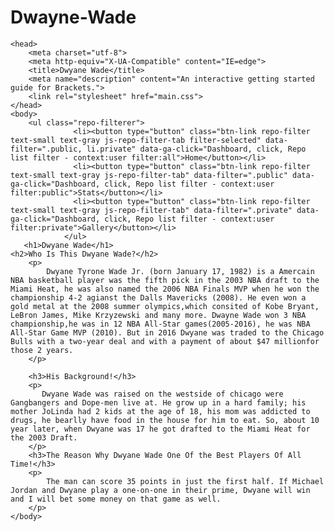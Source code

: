 # Dwayne-Wade
<!DOCTYPE html>
<html>
    
    <head>
        <meta charset="utf-8">
        <meta http-equiv="X-UA-Compatible" content="IE=edge">
        <title>Dwyane Wade</title>
        <meta name="description" content="An interactive getting started guide for Brackets.">
        <link rel="stylesheet" href="main.css">
    </head>
    <body>
        <ul class="repo-filterer">
                  <li><button type="button" class="btn-link repo-filter text-small text-gray js-repo-filter-tab filter-selected" data-filter=".public, li.private" data-ga-click="Dashboard, click, Repo list filter - context:user filter:all">Home</button></li>
                  <li><button type="button" class="btn-link repo-filter text-small text-gray js-repo-filter-tab" data-filter=".public" data-ga-click="Dashboard, click, Repo list filter - context:user filter:public">Stats</button></li>
                  <li><button type="button" class="btn-link repo-filter text-small text-gray js-repo-filter-tab" data-filter=".private" data-ga-click="Dashboard, click, Repo list filter - context:user filter:private">Gallery</button></li>
                </ul>
       <h1>Dwyane Wade</h1>
    <h2>Who Is This Dwyane Wade?</h2>
        <p>
            Dwyane Tyrone Wade Jr. (born January 17, 1982) is a Amercain NBA basketball player was the fifth pick in the 2003 NBA draft to the Miami Heat, he was also named the 2006 NBA Finals MVP when he won the championship 4-2 agianst the Dalls Mavericks (2008). He even won a gold metal at the 2008 summer olympics,which consited of Kobe Bryant, LeBron James, Mike Krzyzewski and many more. Dwayne Wade won 3 NBA championship,he was in 12 NBA All-Star games(2005-2016), he was NBA All-Star Game MVP (2010). But in 2016 Dwyane was traded to the Chicago Bulls with a two-year deal and with a payment of about $47 millionfor those 2 years.
        </p>
       
        <h3>His Background!</h3>
        <p>
           Dwyane Wade was raised on the westside of chicago were Gangbangers and Dope-men live at. He grow up in a hard family; his mother JoLinda had 2 kids at the age of 18, his mom was addicted to drugs, he bearlly have food in the house for him to eat. So, about 10 year later, when Dwyane was 17 he got drafted to the Miami Heat for the 2003 Draft.
        </p>
        <h3>The Reason Why Dwyane Wade One Of the Best Players Of All Time!</h3>
        <p>
            The man can score 35 points in just the first half. If Michael Jordan and Dwyane play a one-on-one in their prime, Dwyane will win and I will bet some money on that game as well.
        </p>
    </body>
</html>
